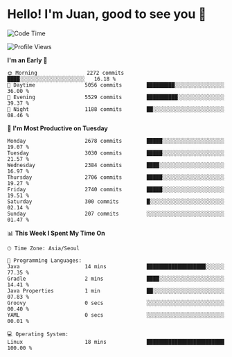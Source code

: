 # Hello! I'm Juan, good to see you 👋

<!--
**Y-k-Y/Y-k-Y** is a ✨ _special_ ✨ repository because its `README.md` (this file) appears on your GitHub profile.

Here are some ideas to get you started:

- 🔭 I’m currently working on ...
- 🌱 I’m currently learning ...
- 👯 I’m looking to collaborate on ...
- 🤔 I’m looking for help with ...
- 💬 Ask me about ...
- 📫 How to reach me: ...
- 😄 Pronouns: ...
- ⚡ Fun fact: ...
-->
<!--
![Profile views](https://gpvc.arturio.dev/Y-k-Y)

[![Omid Nikrah StackOverflow](https://github-readme-stackoverflow.vercel.app/?userID=9517076)](https://stackoverflow.com/users/9517076/i-have-10-fingers)
-->

<!--START_SECTION:waka-->
![Code Time](http://img.shields.io/badge/Code%20Time-1%2C747%20hrs%2021%20mins-blue)

![Profile Views](http://img.shields.io/badge/Profile%20Views-0-blue)

**I'm an Early 🐤** 

```text
🌞 Morning                2272 commits        ████░░░░░░░░░░░░░░░░░░░░░   16.18 % 
🌆 Daytime                5056 commits        █████████░░░░░░░░░░░░░░░░   36.00 % 
🌃 Evening                5529 commits        ██████████░░░░░░░░░░░░░░░   39.37 % 
🌙 Night                  1188 commits        ██░░░░░░░░░░░░░░░░░░░░░░░   08.46 % 
```
📅 **I'm Most Productive on Tuesday** 

```text
Monday                   2678 commits        █████░░░░░░░░░░░░░░░░░░░░   19.07 % 
Tuesday                  3030 commits        █████░░░░░░░░░░░░░░░░░░░░   21.57 % 
Wednesday                2384 commits        ████░░░░░░░░░░░░░░░░░░░░░   16.97 % 
Thursday                 2706 commits        █████░░░░░░░░░░░░░░░░░░░░   19.27 % 
Friday                   2740 commits        █████░░░░░░░░░░░░░░░░░░░░   19.51 % 
Saturday                 300 commits         █░░░░░░░░░░░░░░░░░░░░░░░░   02.14 % 
Sunday                   207 commits         ░░░░░░░░░░░░░░░░░░░░░░░░░   01.47 % 
```


📊 **This Week I Spent My Time On** 

```text
🕑︎ Time Zone: Asia/Seoul

💬 Programming Languages: 
Java                     14 mins             ███████████████████░░░░░░   77.35 % 
Gradle                   2 mins              ████░░░░░░░░░░░░░░░░░░░░░   14.41 % 
Java Properties          1 min               ██░░░░░░░░░░░░░░░░░░░░░░░   07.83 % 
Groovy                   0 secs              ░░░░░░░░░░░░░░░░░░░░░░░░░   00.40 % 
YAML                     0 secs              ░░░░░░░░░░░░░░░░░░░░░░░░░   00.01 % 

💻 Operating System: 
Linux                    18 mins             █████████████████████████   100.00 % 
```


<!--END_SECTION:waka-->
